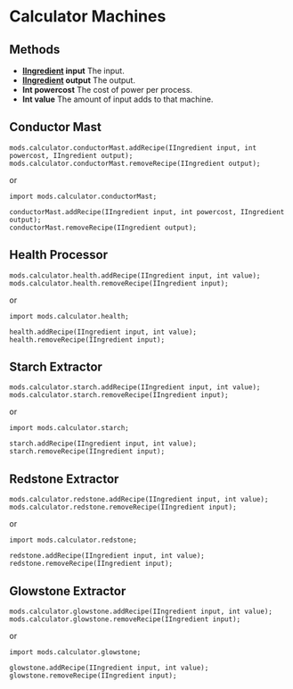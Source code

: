 # Calculator Machines

## Methods

- **[IIngredient](/Vanilla/Variable_Types/IIngredient/) input** The input.
- **[IIngredient](/Vanilla/Variable_Types/IIngredient/) output** The output.
- **Int powercost** The cost of power per process.
- **Int value** The amount of input adds to that machine.

## Conductor Mast

```zenscript
mods.calculator.conductorMast.addRecipe(IIngredient input, int powercost, IIngredient output);
mods.calculator.conductorMast.removeRecipe(IIngredient output);
```
or 
```zenscript
import mods.calculator.conductorMast;

conductorMast.addRecipe(IIngredient input, int powercost, IIngredient output);
conductorMast.removeRecipe(IIngredient output);
```

## Health Processor

```zenscript
mods.calculator.health.addRecipe(IIngredient input, int value);
mods.calculator.health.removeRecipe(IIngredient input);
```
or
```zenscript
import mods.calculator.health;

health.addRecipe(IIngredient input, int value);
health.removeRecipe(IIngredient input);
```

## Starch Extractor

```zenscript
mods.calculator.starch.addRecipe(IIngredient input, int value);
mods.calculator.starch.removeRecipe(IIngredient input);
```
or
```zenscript
import mods.calculator.starch;

starch.addRecipe(IIngredient input, int value);
starch.removeRecipe(IIngredient input);
```

## Redstone Extractor

```zenscript
mods.calculator.redstone.addRecipe(IIngredient input, int value);
mods.calculator.redstone.removeRecipe(IIngredient input);
```
or
```zenscript
import mods.calculator.redstone;

redstone.addRecipe(IIngredient input, int value);
redstone.removeRecipe(IIngredient input);
```

## Glowstone Extractor

```zenscript
mods.calculator.glowstone.addRecipe(IIngredient input, int value);
mods.calculator.glowstone.removeRecipe(IIngredient input);
```
or
```zenscript
import mods.calculator.glowstone;

glowstone.addRecipe(IIngredient input, int value);
glowstone.removeRecipe(IIngredient input);